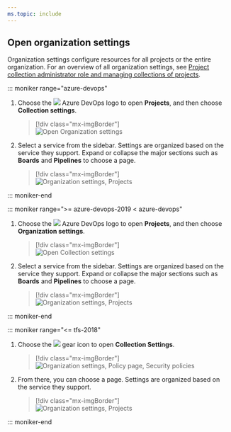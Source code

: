 ```yaml
---
ms.topic: include
---
```


## Open organization settings

Organization settings configure resources for all projects or the entire organization. For an overview of all organization settings, see [Project collection administrator role and managing collections of projects](/azure/devops/organizations/settings/about-settings#admin).


::: moniker range="azure-devops"

1. Choose the ![](/azure/devops/media/icons/project-icon.png) Azure DevOps logo to open **Projects**, and then choose **Collection settings**.

	> [!div class="mx-imgBorder"]  
	> ![Open Organization settings](/azure/devops/media/settings/open-admin-settings-vert.png)  

2. Select a service from the sidebar. Settings are organized based on the service they support. Expand or collapse the major sections such as **Boards** and **Pipelines** to choose a page.

	> [!div class="mx-imgBorder"]  
	> ![Organization settings, Projects](/azure/devops/media/settings/admin-organization-settings.png) 

::: moniker-end


::: moniker range=">= azure-devops-2019 < azure-devops"

1. Choose the ![](/azure/devops/media/icons/project-icon.png) Azure DevOps logo to open **Projects**, and then choose **Organization settings**.

	> [!div class="mx-imgBorder"]  
	> ![Open Collection settings](/azure/devops/media/settings/open-admin-settings-vert.png)  

2. Select a service from the sidebar. Settings are organized based on the service they support. Expand or collapse the major sections such as **Boards** and **Pipelines** to choose a page.

	> [!div class="mx-imgBorder"]  
	> ![Organization settings, Projects](/azure/devops/media/settings/admin-organization-settings.png) 

::: moniker-end


::: moniker range="<= tfs-2018"

1. Choose the ![](/azure/devops/media/icons/gear-icon.png) gear icon to open **Collection Settings**.

	> [!div class="mx-imgBorder"]  
	> ![Organization settings, Policy page, Security policies](/azure/devops/media/settings/open-organization-settings.png)

2. From there, you can choose a page. Settings are organized based on the service they support.

	> [!div class="mx-imgBorder"]  
	> ![Organization settings, Projects](/azure/devops/media/settings/open-admin-settings-horizontal.png)

::: moniker-end
